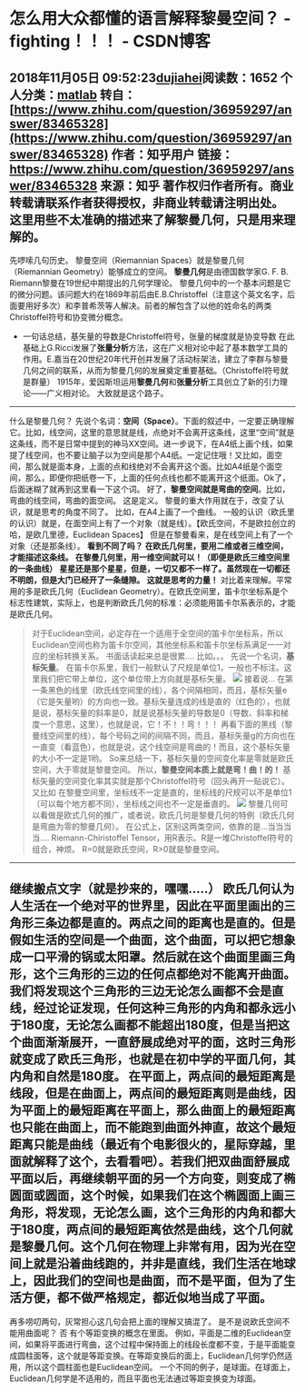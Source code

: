# 怎么用大众都懂的语言解释黎曼空间？ - fighting！！！ - CSDN博客
2018年11月05日 09:52:23[dujiahei](https://me.csdn.net/dujiahei)阅读数：1652
个人分类：[matlab](https://blog.csdn.net/dujiahei/article/category/7619771)
转自：[https://www.zhihu.com/question/36959297/answer/83465328](https://www.zhihu.com/question/36959297/answer/83465328)
作者：知乎用户
链接：https://www.zhihu.com/question/36959297/answer/83465328
来源：知乎
著作权归作者所有。商业转载请联系作者获得授权，非商业转载请注明出处。
这里用些不太准确的描述来了解黎曼几何，只是用来理解的。
------------------------
先啰嗦几句历史。
黎曼空间（Riemannian Spaces）就是黎曼几何（Riemannian Geometry）能够成立的空间。
**黎曼几何**是由德国数学家G. F. B. Riemann黎曼在19世纪中期提出的几何学理论。
黎曼几何中的一个基本问题是它的微分问题。该问题大约在1869年前后由E.B.Christoffel（注意这个英文名字，后面要用好多次）和李普希茨等人解决。前者的解包含了以他的姓命名的两类Christoffel符号和协变微分概念。
- 一句话总结，基矢量的导数是Christoffel符号，张量的梯度就是协变导数
在此基础上G.Ricci发展了**张量分析**方法，这在广义相对论中起了基本数学工具的作用。E.嘉当在20世纪20年代开创并发展了活动标架法，建立了李群与黎曼几何之间的联系，从而为黎曼几何的发展奠定重要基础。（Christoffel符号就是群量）
1915年，爱因斯坦运用**黎曼几何**和**张量分析**工具创立了新的引力理论——广义相对论。
大致就是这个路子。
------------------------
什么是黎曼几何？
先说个名词：**空间（Space）**。下面的叙述中，一定要正确理解它。比如，线空间，这里的意思就是线，点绝对不会离开这条线，这里“空间”就是这条线，而不是日常中提到的神马XX空间。进一步说下，在A4纸上画个线，如果提了线空间，也不要让脑子以为空间是那个A4纸。一定记住哦！又比如，面空间，那么就是面本身，上面的点和线绝对不会离开这个面。比如A4纸是个面空间，那么，即便你把纸卷一下，上面的任何点线也都不能离开这个纸面。Ok了，后面迷糊了就再到这里看一下这个词。
好了，**黎曼空间就是弯曲的空间**。比如，弯曲的线空间，弯曲的面空间。
这是定义。
黎曼的重大作用就在于，改变了认识，就是思考的角度不同了。
比如，在A4上画了一个曲线。
一般的认识（欧氏里的认识）就是，在面空间上有了一个对象（就是线）。【欧氏空间，不是欧拉创立的哈，是欧几里德，Euclidean Spaces】
但是在黎曼看来，是在线空间上有了一个对象（还是那条线）。
**看到不同了吗？**
**在欧氏几何里，要用二维或者三维空间，才能描述这条线。**
**在黎曼几何里，用一维空间就可以！（即便是欧氏三维空间里的一条曲线）**
**星星还是那个星星，但是，一切又都不一样了。虽然现在一切都还不明朗，但是大门已经开了一条缝隙。**
**这就是思考的力量！**
对比着来理解。平常用的多是欧氏几何（Euclidean Geometry）。在欧氏空间里，笛卡尔坐标系是个标志性建筑，实际上，也是判断欧氏几何的标准：必须能用笛卡尔系表示的，才能是欧氏几何。
> 对于Euclidean空间，必定存在一个适用于全空间的笛卡尔坐标系，所以Euclidean空间也称为笛卡尔空间，其他坐标系和笛卡尔坐标系满足一一对应的坐标转换关系。
书面话读起来总是很累....
比如。。。
先说一个名词，**基标矢量**。
在笛卡尔系里，我们一般默认了尺规是单位1，一般也不标注。这里我们把它带上单位，这个单位带上方向就是基标矢量。
![](https://pic3.zhimg.com/80/f5ba508b3b61d047aa214686c31de3ba_hd.png)
接着说...
在第一条黑色的线里（欧氏线空间里的线），各个间隔相同，而且，基标矢量e（它是矢量哟）的方向也一致。基标矢量连成的线是直的（红色的），也就是说，基标矢量的斜率是0，就是说基标矢量的导数是0（导数、斜率和梯度一个意思，这里），也就是说，它！不！！弯！！！
再看下面的黑线（黎曼线空间里的线），每个号码之间的间隔不同，而且，基标矢量g的方向也在一直变（看蓝色），也就是说，这个线空间是弯曲的！而且，这个基标矢量的大小不一定是1哟。
So来总结一下，基标矢量的空间变化率是零就是欧氏空间，大于零就是黎曼空间。
所以，**黎曼空间本质上就是弯！曲！的！**
基标矢量的空间变化率其实就是那个Christoffel符号（回头再开一贴说它）。
又比如
在黎曼空间里，坐标线不一定是直的，坐标线的尺规可以不是单位1（可以每个地方都不同），坐标线之间也不一定是垂直的。
![](https://pic1.zhimg.com/80/e32a80c9bf66c6c20f173e754f16fb4c_hd.png)
黎曼几何可以看做是欧式几何的推广，或者说，欧氏几何是黎曼几何的特例（欧氏几何是弯曲为零的黎曼几何）。
在公式上，区别这两类空间，依靠的是...当当当当.... Riemann-Chiristoffel Tensor，用R表示。R是一堆Christoffel符号的组合，神烦。
R=0就是欧氏空间，R>0就是黎曼空间。
-------------------------
继续搬点文字（就是抄来的，嘿嘿…..）
欧氏几何认为人生活在一个绝对平的世界里，因此在平面里画出的三角形三条边都是直的。两点之间的距离也是直的。但是假如生活的空间是一个曲面，这个曲面，可以把它想象成一口平滑的锅或太阳罩。然后就在这个曲面里画三角形，这个三角形的三边的任何点都绝对不能离开曲面。我们将发现这个三角形的三边无论怎么画都不会是直线，经过论证发现，任何这种三角形的内角和都永远小于180度，无论怎么画都不能超出180度，但是当把这个曲面渐渐展开，一直舒展成绝对平的面，这时三角形就变成了欧氏三角形，也就是在初中学的平面几何，其内角和自然是180度。
在平面上，两点间的最短距离是线段，但是在曲面上，两点间的最短距离则是曲线，因为平面上的最短距离在平面上，那么曲面上的最短距离也只能在曲面上，而不能跑到曲面外抻直，故这个最短距离只能是曲线（最近有个电影很火的，星际穿越，里面就解释了这个，去看看吧）。若我们把双曲面舒展成平面以后，再继续朝平面的另一个方向变，则变成了椭圆面或圆面，这个时候，如果我们在这个椭圆面上画三角形，将发现，无论怎么画，这个三角形的内角和都大于180度，两点间的最短距离依然是曲线，这个几何就是黎曼几何。这个几何在物理上非常有用，因为光在空间上就是沿着曲线跑的，并非是直线，我们生活在地球上，因此我们的空间也是曲面，而不是平面，但为了生活方便，都不做严格规定，都近似地当成了平面。
--------------------------------
再多唠叨两句，灰常担心这几句会把上面的理解又搞混了。
是不是说欧氏空间不能用曲面呢？
否
有个等距变换的概念在里面。
例如，平面是二维的Euclidean空间，如果将平面进行弯曲，这个过程中保持面上的线段长度都不变，于是平面能变成圆柱面等，这个就是等距变换。在等距变换后的面上，Euclidean几何学仍然适用，所以这个圆柱面也是Euclidean空间。
一个不同的例子，是球面。在球面上，Euclidean几何学是不适用的，而且平面也无法通过等距变换变为球面。
